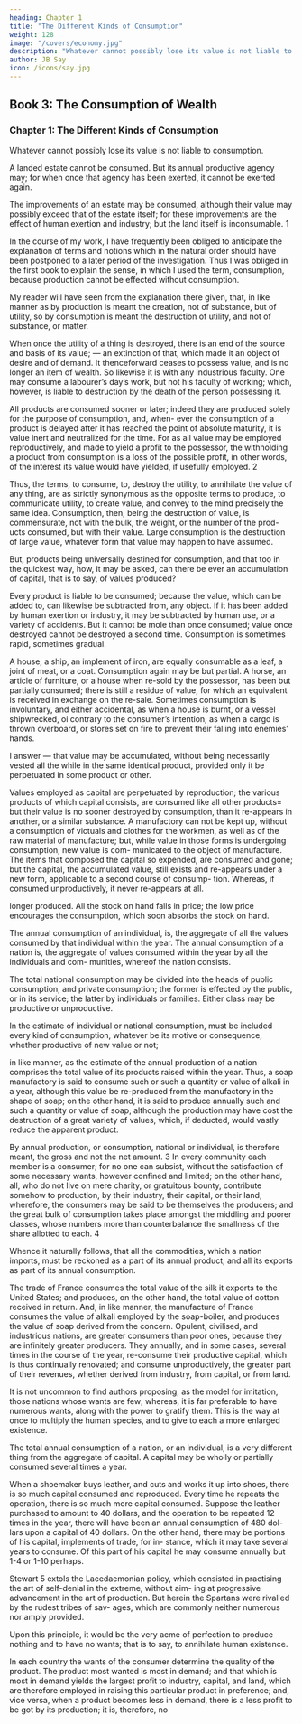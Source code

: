 ```yaml
---
heading: Chapter 1
title: "The Different Kinds of Consumption"
weight: 128
image: "/covers/economy.jpg"
description: "Whatever cannot possibly lose its value is not liable to consumption. A landed estate cannot be consumed; but its annual productive agency may"
author: JB Say
icon: /icons/say.jpg
---
```




## Book 3: The Consumption of Wealth

### Chapter 1: The Different Kinds of Consumption

Whatever cannot possibly lose its value is not liable to consumption. 

A landed estate cannot be consumed. But its annual productive agency may; for when once that agency has been exerted, it cannot be exerted again. 

The improvements of an estate may be consumed, although their value may possibly exceed that of the estate itself; for these improvements are the effect of human exertion and industry; but the land itself is inconsumable. 1

In the course of my work, I have frequently been obliged to anticipate the explanation of terms and notions which in the natural order should have been postponed to a later period of the investigation. Thus I was obliged in the first book to explain the sense, in which I used the term, consumption, because production cannot be effected without consumption.

My reader will have seen from the explanation there given, that, in like manner as by production is meant the  creation, not of substance, but of utility, so by consumption is meant the destruction of utility, and not of substance, or matter. 

When once the utility of a thing is destroyed, there is an end of the source and basis of its value; — an extinction of that, which made it an object of desire and of demand. It thenceforward ceases to possess value, and is no longer an item of wealth.
So likewise it is with any industrious faculty. One may consume a labourer’s day’s work, but not his faculty of working;
which, however, is liable to destruction by the death of the person possessing it.

All products are consumed sooner or later; indeed they are produced solely for the purpose of consumption, and, when-
ever the consumption of a product is delayed after it has reached the point of absolute maturity, it is value inert and
neutralized for the time. For as all value may be employed reproductively, and made to yield a profit to the possessor, the
withholding a product from consumption is a loss of the possible profit, in other words, of the interest its value would
have yielded, if usefully employed. 2 

Thus, the terms, to consume, to, destroy the utility, to annihilate the value of any thing, are as strictly synonymous as the
opposite terms to produce, to communicate utility, to create value, and convey to the mind precisely the same idea. Consumption, then, being the destruction of value, is commensurate, not with the bulk, the weight, or the number of the prod-
ucts consumed, but with their value. Large consumption is the destruction of large value, whatever form that value may
happen to have assumed. 

But, products being universally destined for consumption, and that too in the quickest way, how, it may be asked, can there
be ever an accumulation of capital, that is to say, of values produced?

Every product is liable to be consumed; because the value, which can be added to, can likewise be subtracted from, any
object. If it has been added by human exertion or industry, it may be subtracted by human use, or a variety of accidents.
But it cannot be mole than once consumed; value once destroyed cannot be destroyed a second time. Consumption is
sometimes rapid, sometimes gradual. 

A house, a ship, an implement of iron, are equally consumable as a leaf, a joint of meat, or a coat. Consumption again may be but partial. A horse, an article of furniture, or a house when re-sold by the possessor, has been but partially consumed; there is still a residue of value, for which an equivalent is received in exchange on the re-sale. Sometimes consumption is involuntary, and either accidental, as when a house is burnt, or a vessel shipwrecked, oi contrary to the consumer’s intention, as when a cargo is thrown overboard, or stores set on fire to prevent their falling into enemies’ hands.

I answer — that value may be accumulated, without being necessarily vested all the while in the same identical product, provided only it be perpetuated in some product or other. 

Values employed as capital are perpetuated by reproduction; the various products of which capital consists, are
consumed like all other products= but their value is no sooner destroyed by consumption, than it re-appears in another, or a
similar substance. A manufactory can not be kept up, without a consumption of victuals and clothes for the workmen, as
well as of the raw material of manufacture; but, while value in those forms is undergoing consumption, new value is com-
municated to the object of manufacture. The items that composed the capital so expended, are consumed and gone; but
the capital, the accumulated value, still exists and re-appears under a new form, applicable to a second course of consump-
tion. Whereas, if consumed unproductively, it never re-appears at all.

longer produced. All the stock on hand falls in price; the low price encourages the consumption, which soon absorbs the stock on hand. 

The annual consumption of an individual, is, the aggregate of all the values consumed by that individual within the year.
The annual consumption of a nation is, the aggregate of values consumed within the year by all the individuals and com-
munities, whereof the nation consists. 

The total national consumption may be divided into the heads of public consumption, and private consumption; the former
is effected by the public, or in its service; the latter by individuals or families. Either class may be productive or unproductive. 

In the estimate of individual or national consumption, must be included every kind of consumption, whatever be its motive or consequence, whether productive of new value or not;

in like manner, as the estimate of the annual production of a nation comprises the total value of its products raised within
the year. Thus, a soap manufactory is said to consume such or such a quantity or value of alkali in a year, although this
value be re-produced from the manufactory in the shape of soap; on the other hand, it is said to produce annually such
and such a quantity or value of soap, although the production may have cost the destruction of a great variety of values,
which, if deducted, would vastly reduce the apparent product. 

By annual production, or consumption, national or individual, is therefore meant, the gross and not the net amount. 3
In every community each member is a consumer; for no one can subsist, without the satisfaction of some necessary wants,
however confined and limited; on the other hand, all, who do not live on mere charity, or gratuitous bounty, contribute somehow to production, by their industry, their capital, or their land; wherefore, the consumers may be said to be themselves the producers; and the great bulk of consumption takes place amongst the middling and poorer classes, whose numbers
more than counterbalance the smallness of the share allotted to each. 4

Whence it naturally follows, that all the commodities, which a nation imports, must be reckoned as a part of its annual
product, and all its exports as part of its annual consumption.

The trade of France consumes the total value of the silk it exports to the United States; and produces, on the other hand,
the total value of cotton received in return. And, in like manner, the manufacture of France consumes the value of alkali
employed by the soap-boiler, and produces the value of soap derived from the concern.
Opulent, civilised, and industrious nations, are greater consumers than poor ones, because they are infinitely greater
producers. They annually, and in some cases, several times in the course of the year, re-consume their productive capital,
which is thus continually renovated; and consume unproductively, the greater part of their revenues, whether
derived from industry, from capital, or from land.

It is not uncommon to find authors proposing, as the model for imitation, those nations whose wants are few; whereas, it is far preferable to have numerous wants, along with the power to gratify them. This is the way at once to multiply the human species, and to give to each a more enlarged existence. 

The total annual consumption of a nation, or an individual, is a very different thing from the aggregate of capital. A capital may be wholly or partially consumed several times a year.

When a shoemaker buys leather, and cuts and works it up into shoes, there is so much capital consumed and reproduced.
Every time he repeats the operation, there is so much more capital consumed. Suppose the leather purchased to amount
to 40 dollars, and the operation to be repeated 12 times in the year, there will have been an annual consumption of 480 dol-
lars upon a capital of 40 dollars. On the other hand, there may be portions of his capital, implements of trade, for in-
stance, which it may take several years to consume. Of this part of his capital he may consume annually but 1-4 or 1-10 perhaps. 

Stewart 5 extols the Lacedaemonian policy, which consisted in practising the art of self-denial in the extreme, without aim-
ing at progressive advancement in the art of production. But herein the Spartans were rivalled by the rudest tribes of sav-
ages, which are commonly neither numerous nor amply provided. 

Upon this principle, it would be the very acme of perfection to produce nothing and to have no wants; that is to say, to annihilate human existence. 

In each country the wants of the consumer determine the quality of the product. The product most wanted is most in demand; and that which is most in demand yields the largest profit to industry, capital, and land, which are therefore employed in raising this particular product in preference; and, vice versa, when a product becomes less in demand, there is a less profit to be got by its production; it is, therefore, no 

